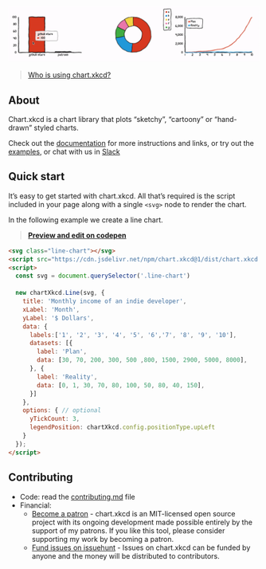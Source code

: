 [![](https://raw.githubusercontent.com/timqian/images/master/20190819131226.gif)](https://timqian.com/chart.xkcd/)

> [Who is using chart.xkcd?](https://github.com/timqian/chart.xkcd/issues/14)

## About

Chart.xkcd is a chart library that plots “sketchy”, “cartoony” or “hand-drawn” styled charts.

Check out the [documentation](https://timqian.com/chart.xkcd/) for more instructions and links, or try out the [examples](./examples), or chat with us in [Slack](https://join.slack.com/t/t9tio/shared_invite/enQtNjgzMzkwMDM0NTE3LTE5ZTUzYjU4Y2I0YzRiZjNkYTkzMzE1ZmM0NDdmYzRlZmMxNGY1MzZlN2EwYjYyNWVlMWY0Nzk2MDBhNWZlY2I)

## Quick start

It’s easy to get started with chart.xkcd. All that’s required is the script included in your page along with a single `<svg>` node to render the chart.

In the following example we create a line chart.

> **[Preview and edit on codepen](https://codepen.io/timqian/pen/GRKqLaL)**

```html
<svg class="line-chart"></svg>
<script src="https://cdn.jsdelivr.net/npm/chart.xkcd@1/dist/chart.xkcd.min.js"></script>
<script>
  const svg = document.querySelector('.line-chart')

  new chartXkcd.Line(svg, {
    title: 'Monthly income of an indie developer',
    xLabel: 'Month',
    yLabel: '$ Dollars',
    data: {
      labels:['1', '2', '3', '4', '5', '6','7', '8', '9', '10'],
      datasets: [{
        label: 'Plan',
        data: [30, 70, 200, 300, 500 ,800, 1500, 2900, 5000, 8000],
      }, {
        label: 'Reality',
        data: [0, 1, 30, 70, 80, 100, 50, 80, 40, 150],
      }]
    },
    options: { // optional
      yTickCount: 3,
      legendPosition: chartXkcd.config.positionType.upLeft
    }
  });
</script>
```

## Contributing

- Code: read the [contributing.md](./contributing.md) file
- Financial:
  - [Become a patron](https://www.patreon.com/timqian) - chart.xkcd is an MIT-licensed open source project with its ongoing development made possible entirely by the support of my patrons. If you like this tool, please consider supporting my work by becoming a patron.
  - [Fund issues on issuehunt](https://issuehunt.io/r/timqian/chart.xkcd?tab=idle) - Issues on chart.xkcd can be funded by anyone and the money will be distributed to contributors.
